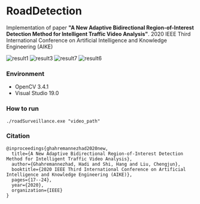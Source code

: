 # RoadDetection
Implementation of paper **"A New Adaptive Bidirectional Region-of-Interest Detection Method for Intelligent Traffic Video Analysis"**.
2020 IEEE Third International Conference on Artificial Intelligence and Knowledge Engineering (AIKE)

![result1](https://user-images.githubusercontent.com/24352869/141530616-49b162d2-91ad-408d-b8ad-9b4999d390c2.png)
![result3](https://user-images.githubusercontent.com/24352869/141530624-85c98d39-f436-4fdc-a033-4a534933fba4.png)
![result7](https://user-images.githubusercontent.com/24352869/141530742-b94f11e9-8dae-4861-bf5f-f5b8551fa91e.png)
![result6](https://user-images.githubusercontent.com/24352869/141530929-62f6d399-18eb-461b-9e49-686baea94256.png)


### Environment
- OpenCV 3.4.1
- Visual Studio 19.0

### How to run
`./roadSurveillance.exe "video_path"`

### Citation
```
@inproceedings{ghahremannezhad2020new,
  title={A New Adaptive Bidirectional Region-of-Interest Detection Method for Intelligent Traffic Video Analysis},
  author={Ghahremannezhad, Hadi and Shi, Hang and Liu, Chengjun},
  booktitle={2020 IEEE Third International Conference on Artificial Intelligence and Knowledge Engineering (AIKE)},
  pages={17--24},
  year={2020},
  organization={IEEE}
}
```
